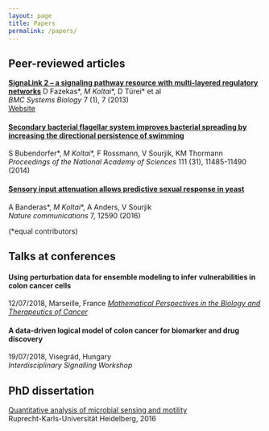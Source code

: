 ```yaml
---
layout: page
title: Papers
permalink: /papers/
---
```


## Peer-reviewed articles

**[SignaLink 2 – a signaling pathway resource with multi-layered regulatory networks](https://www.ncbi.nlm.nih.gov/pubmed/23331499)**
D Fazekas\*, _M Koltai_\*, D Türei\* et al  
*BMC Systems Biology* 7 (1), 7 (2013)  
[Website](http://signalink.org)

#### [Secondary bacterial flagellar system improves bacterial spreading by increasing the directional persistence of swimming](https://www.ncbi.nlm.nih.gov/pubmed/25049414)  
S Bubendorfer\*, _M Koltai_\*, F Rossmann, V Sourjik, KM Thormann  
*Proceedings of the National Academy of Sciences* 111 (31), 11485-11490	(2014)

#### [Sensory input attenuation allows predictive sexual response in yeast](https://www.ncbi.nlm.nih.gov/pubmed/27557894)
A Banderas\*, _M Koltai_\*, A Anders, V Sourjik  
*Nature communications* 7, 12590 (2016)

(*equal contributors)

## Talks at conferences

#### Using perturbation data for ensemble modeling to infer vulnerabilities in colon cancer cells
12/07/2018, Marseille, France
[*Mathematical Perspectives in the Biology and Therapeutics of Cancer*](https://conferences.cirm-math.fr/1752.html)

#### A data-driven logical model of colon cancer for biomarker and drug discovery
19/07/2018, Visegrád, Hungary  
*Interdisciplinary Signalling Workshop*

## PhD dissertation

[Quantitative analysis of microbial sensing and motility](https://archiv.ub.uni-heidelberg.de/volltextserver/20847/)  
Ruprecht-Karls-Universität Heidelberg, 2016
